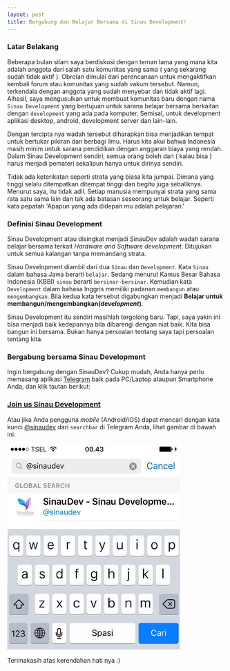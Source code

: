 ```yaml
---
layout: post
title: Bergabung dan Belajar Bersama di Sinau Development!
---
```


### Latar Belakang

Beberapa bulan silam saya berdiskusi dengan teman lama yang mana kita adalah anggota dari salah satu komunitas yang sama ( yang sekarang sudah tidak aktif ). Obrolan dimulai dari perencanaan untuk mengaktifkan kembali forum atau komunitas yang sudah vakum tersebut. Namun, terkendala dengan anggota yang sudah menyebar dan tidak aktif lagi. Alhasil, saya mengusulkan untuk membuat komunitas baru dengan nama `Sinau Development` yang bertujuan untuk sarana belajar bersama berkaitan dengan `development` yang ada pada komputer. Semisal, untuk development aplikasi desktop, android, development server dan lain-lain.

Dengan tercipta nya wadah tersebut diharapkan bisa menjadikan tempat untuk bertukar pikiran dan berbagi ilmu. Harus kita akui bahwa Indonesia masih minim untuk sarana pendidikan dengan anggaran biaya yang rendah. Dalam Sinau Development sendiri, semua orang boleh dan ( kalau bisa ) harus menjadi pemateri sekalipun hanya untuk dirinya sendiri.

Tidak ada keterikatan seperti strata yang biasa kita jumpai. Dimana yang tinggi selalu ditempatkan ditempat tinggi dan begitu juga sebaliknya. Menurut saya, itu tidak adil. Setiap manusia mempunyai strata yang sama rata satu sama lain dan tak ada batasan seseorang untuk belajar. Seperti kata pepatah 'Apapun yang ada didepan mu adalah pelajaran.'

### Definisi Sinau Development
Sinau Development atau disingkat menjadi SinauDev adalah wadah sarana belajar bersama terkait _Hardware and Software development_. Ditujukan untuk semua kalangan tanpa memandang strata.

Sinau Development diambil dari dua `Sinau` dan `Development`. Kata `Sinau` dalam bahasa Jawa berarti `belajar`. Sedang menurut Kamus Besar Bahasa Indonesia (KBBI) `sinau` berarti `bersinar-bersinar`. Kemudian kata `Development` dalam bahasa Inggris memiliki padanan `membangun` atau `mengembangkan`. Bila kedua kata tersebut digabungkan menjadi **Belajar untuk membangun/mengembangkan(_development_)**.

Sinau Development itu sendiri masihlah tergolong baru. Tapi, saya yakin ini bisa menjadi baik kedepannya bila dibarengi dengan niat baik. Kita bisa bangun ini bersama. Bukan hanya persoalan tentang saya tapi persoalan tentang kita.

### Bergabung bersama Sinau Development
Ingin bergabung dengan SinauDev? Cukup mudah, Anda hanya perlu memasang aplikasi [Telegram](https://telegram.org/) baik pada PC/Laptop ataupun Smartphone Anda, dan klik tautan berikut:

### [Join us Sinau Development](https://telegram.me/sinaudev)

Atau jika Anda pengguna _mobile_ (Android/iOS) dapat mencari dengan kata kunci [@sinaudev](https://telegram.me/sinaudev) dari `searchbar` di Telegram Anda, lihat gambar di bawah ini:

![Alt @sinaudev](/img/sianudev-searchbar.jpg "SinauDev Sidebar")

Terimakasih atas kerendahan hati nya :)
